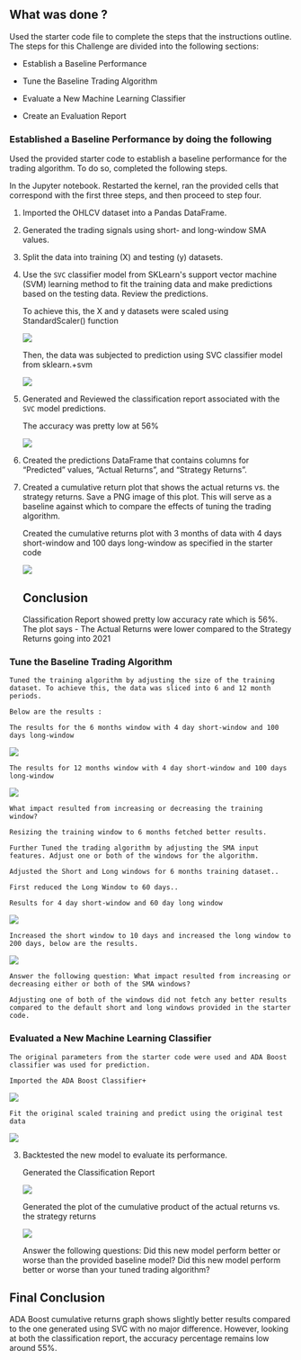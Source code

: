 
## What was done ?

Used the starter code file to complete the steps that the instructions outline. The steps for this Challenge are divided into the following sections:

* Establish a Baseline Performance

* Tune the Baseline Trading Algorithm

* Evaluate a New Machine Learning Classifier

* Create an Evaluation Report

### Established a Baseline Performance by doing the following

Used the provided starter code to establish a baseline performance for the trading algorithm. To do so, completed the following steps.

In the Jupyter notebook. Restarted the kernel, ran the provided cells that correspond with the first three steps, and then proceed to step four.

1. Imported the OHLCV dataset into a Pandas DataFrame.

2. Generated the trading signals using short- and long-window SMA values.

3. Split the data into training (X) and testing (y) datasets.

4. Use the `SVC` classifier model from SKLearn's support vector machine (SVM) learning method to fit the training data and make predictions based on the testing data. Review the predictions.

    To achieve this, the X and y datasets were scaled using StandardScaler() function

    ![](ScaledData.png)

    Then, the data was subjected to prediction using SVC classifier model from sklearn.+svm

    ![](SVC.png)

5. Generated and Reviewed the classification report associated with the `SVC` model predictions.

    The accuracy was pretty low at 56%

    ![](SVC_CR.png)

6. Created the predictions DataFrame that contains columns for “Predicted” values, “Actual Returns”, and “Strategy Returns”.

7. Created a cumulative return plot that shows the actual returns vs. the strategy returns. Save a PNG image of this plot. This will serve as a baseline against which to compare the effects of tuning the trading algorithm.

    Created the cumulative returns plot with 3 months of data with 4 days short-window and 100 days long-window as specified in the starter code

    ![](CumPlot_3Mon.png)

    ## Conclusion

    Classification Report showed pretty low accuracy rate which is 56%. The plot says - The Actual Returns were lower compared to the Strategy Returns going into 2021

### Tune the Baseline Trading Algorithm

    Tuned the training algorithm by adjusting the size of the training dataset. To achieve this, the data was sliced into 6 and 12 month periods. 

    Below are the results :

    The results for the 6 months window with 4 day short-window and 100 days long-window
    
![](CumPlot_6Mon_4SW_100LW.png)
    

    The results for 12 months window with 4 day short-window and 100 days long-window

![](CumPlot_12Mon.png)

    What impact resulted from increasing or decreasing the training window?

    Resizing the training window to 6 months fetched better results.

    Further Tuned the trading algorithm by adjusting the SMA input features. Adjust one or both of the windows for the algorithm. 

    Adjusted the Short and Long windows for 6 months training dataset..

    First reduced the Long Window to 60 days..

    Results for 4 day short-window and 60 day long window

![](CumPlot_6Mon_4SW_60LW.png)

    Increased the short window to 10 days and increased the long window to 200 days, below are the results.

![](CumPlot_6Mon_10SW_200LW.png)

    Answer the following question: What impact resulted from increasing or decreasing either or both of the SMA windows?

    Adjusting one of both of the windows did not fetch any better results compared to the default short and long windows provided in the starter code.

### Evaluated a New Machine Learning Classifier

    The original parameters from the starter code were used and ADA Boost classifier was used for prediction. 

    Imported the ADA Boost Classifier+

![](ImportADABoostClassifer.png)

    Fit the original scaled training and predict using the original test data

![](ADABoost-Fit-Predict.png)


3. Backtested the new model to evaluate its performance.

    Generated the Classification Report

    ![](ADA-Boost-Classification-Report.png)

    Generated the plot of the cumulative product of the actual returns vs. the strategy returns

    ![](ADA-Boost-Cumulative-Returns.png)

    Answer the following questions: Did this new model perform better or worse than the provided baseline model? Did this new model perform better or worse than your tuned trading algorithm?

## Final Conclusion

ADA Boost cumulative returns graph shows slightly better results compared to the one generated using SVC with no major difference. However, looking at both the classification report, the accuracy percentage remains low around 55%.



